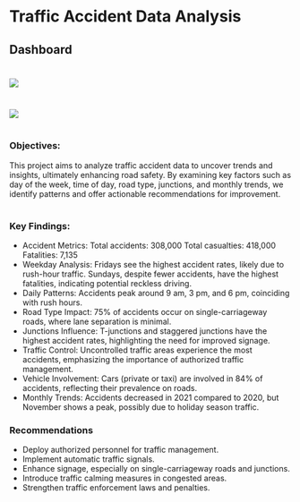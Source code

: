 # Traffic Accident Data Analysis

## Dashboard
#

![](https://imgur.com/a/2rVjWJd.png) 
#
![](https://imgur.com/0KYjjsr.png) 
#

### Objectives: 
This project aims to analyze traffic accident data to uncover trends and insights, ultimately enhancing road safety. By examining key factors such as day of the week, time of day, road type, junctions, and monthly trends, we identify patterns and offer actionable recommendations for improvement.
#
### Key Findings:
- Accident Metrics:
Total accidents: 308,000
Total casualties: 418,000
Fatalities: 7,135
- Weekday Analysis:
Fridays see the highest accident rates, likely due to rush-hour traffic.
Sundays, despite fewer accidents, have the highest fatalities, indicating potential reckless driving.
- Daily Patterns:
Accidents peak around 9 am, 3 pm, and 6 pm, coinciding with rush hours.
- Road Type Impact:
75% of accidents occur on single-carriageway roads, where lane separation is minimal.
- Junctions Influence:
T-junctions and staggered junctions have the highest accident rates, highlighting the need for improved signage.
- Traffic Control:
Uncontrolled traffic areas experience the most accidents, emphasizing the importance of authorized traffic management.
- Vehicle Involvement:
Cars (private or taxi) are involved in 84% of accidents, reflecting their prevalence on roads.
- Monthly Trends:
Accidents decreased in 2021 compared to 2020, but November shows a peak, possibly due to holiday season traffic.

### Recommendations
- Deploy authorized personnel for traffic management.
- Implement automatic traffic signals.
- Enhance signage, especially on single-carriageway roads and junctions.
- Introduce traffic calming measures in congested areas.
- Strengthen traffic enforcement laws and penalties.

